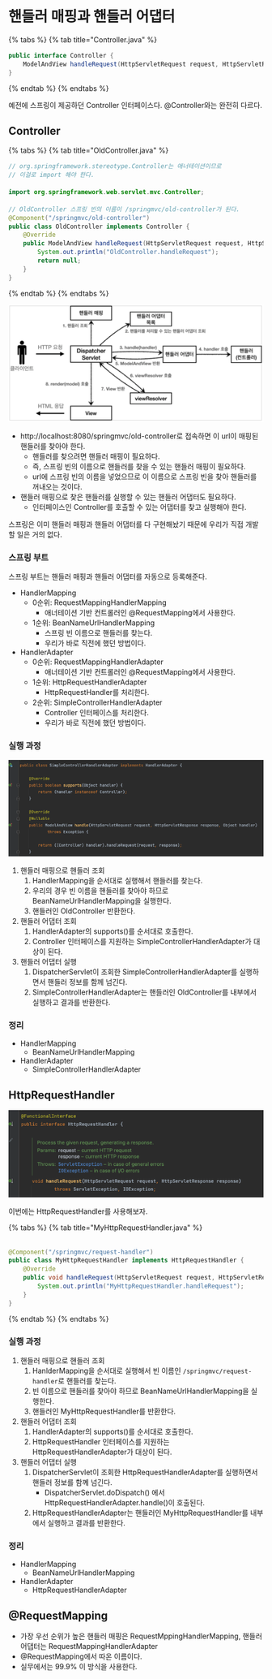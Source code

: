 # 핸들러 매핑과 핸들러 어댑터

{% tabs %} {% tab title="Controller.java" %}

```java
public interface Controller {
    ModelAndView handleRequest(HttpServletRequest request, HttpServletResponse response) throws Exception;
}
```

{% endtab %} {% endtabs %}

예전에 스프링이 제공하던 Controller 인터페이스다. @Controller와는 완전히 다르다.

## Controller

{% tabs %} {% tab title="OldController.java" %}

```java
// org.springframework.stereotype.Controller는 애너테이션이므로
// 이걸로 import 해야 한다.

import org.springframework.web.servlet.mvc.Controller;

// OldController 스프링 빈의 이름이 /springmvc/old-controller가 된다.
@Component("/springmvc/old-controller")
public class OldController implements Controller {
    @Override
    public ModelAndView handleRequest(HttpServletRequest request, HttpServletResponse response) throws Exception {
        System.out.println("OldController.handleRequest");
        return null;
    }
}
```

{% endtab %} {% endtabs %}

![](../../.gitbook/assets/kimyounghan-spring-mvc/05/screenshot%202022-02-13%20오전%2011.40.25.png)

- http://localhost:8080/springmvc/old-controller로 접속하면 이 url이 매핑된 핸들러를 찾아야 한다.
    - 핸들러를 찾으려면 핸들러 매핑이 필요하다.
    - 즉, 스프링 빈의 이름으로 핸들러를 찾을 수 있는 핸들러 매핑이 필요하다.
    - url에 스프링 빈의 이름을 넣었으므로 이 이름으로 스프링 빈을 찾아 핸들러를 꺼내오는 것이다.
- 핸들러 매핑으로 찾은 핸들러를 실행할 수 있는 핸들러 어댑터도 필요하다.
    - 인터페이스인 Controller를 호출할 수 있는 어댑터를 찾고 실행해야 한다.

스프링은 이미 핸들러 매핑과 핸들러 어댑터를 다 구현해놨기 때문에 우리가 직접 개발할 일은 거의 없다.

### 스프링 부트

스프링 부트는 핸들러 매핑과 핸들러 어댑터를 자동으로 등록해준다.

- HandlerMapping
    - 0순위: RequestMappingHandlerMapping
        - 애너테이션 기반 컨트롤러인 @RequestMapping에서 사용한다.
    - 1순위: BeanNameUrlHandlerMapping
        - 스프링 빈 이름으로 핸들러를 찾는다.
        - 우리가 바로 직전에 했던 방법이다.
- HandlerAdapter
    - 0순위: RequestMappingHandlerAdapter
        - 애너테이션 기반 컨트롤러인 @RequestMapping에서 사용한다.
    - 1순위: HttpRequestHandlerAdapter
        - HttpRequestHandler를 처리한다.
    - 2순위: SimpleControllerHandlerAdapter
        - Controller 인터페이스를 처리한다.
        - 우리가 바로 직전에 했던 방법이다.

### 실행 과정

![](../../.gitbook/assets/kimyounghan-spring-mvc/05/screenshot%202022-02-14%20오후%2010.39.42.png)

1. 핸들러 매핑으로 핸들러 조회
    1. HandlerMapping을 순서대로 실행해서 핸들러를 찾는다.
    2. 우리의 경우 빈 이름을 핸들러를 찾아야 하므로 BeanNameUrlHandlerMapping을 실행한다.
    3. 핸들러인 OldController 반환한다.
2. 핸들러 어댑터 조회
    1. HandlerAdapter의 supports()를 순서대로 호출한다.
    2. Controller 인터페이스를 지원하는 SimpleControllerHandlerAdapter가 대상이 된다.
3. 핸들러 어댑터 실행
    1. DispatcherServlet이 조회한 SimpleControllerHandlerAdapter를 실행하면서 핸들러 정보를 함께 넘긴다.
    2. SimpleControllerHandlerAdapter는 핸들러인 OldController를 내부에서 실행하고 결과를 반환한다.

### 정리

- HandlerMapping
    - BeanNameUrlHandlerMapping
- HandlerAdapter
    - SimpleControllerHandlerAdapter

## HttpRequestHandler

![](../../.gitbook/assets/kimyounghan-spring-mvc/05/screenshot%202022-02-14%20오후%2010.47.56.png)

이번에는 HttpRequestHandler를 사용해보자.

{% tabs %} {% tab title="MyHttpRequestHandler.java" %}

```java

@Component("/springmvc/request-handler")
public class MyHttpRequestHandler implements HttpRequestHandler {
    @Override
    public void handleRequest(HttpServletRequest request, HttpServletResponse response) throws ServletException, IOException {
        System.out.println("MyHttpRequestHandler.handleRequest");
    }
}

```

{% endtab %} {% endtabs %}

### 실행 과정

1. 핸들러 매핑으로 핸들러 조회
    1. HanlderMapping을 순서대로 실행해서 빈 이름인 `/springmvc/request-handler`로 핸들러를 찾는다.
    2. 빈 이름으로 핸들러를 찾아야 하므로 BeanNameUrlHandlerMapping을 실행한다.
    3. 핸들러인 MyHttpRequestHandler를 반환한다.
2. 핸들러 어댑터 조회
    1. HandlerAdapter의 supports()를 순서대로 호출한다.
    2. HttpRequestHandler 인터페이스를 지원하는 HttpRequestHandlerAdapter가 대상이 된다.
3. 핸들러 어댑터 실행
    1. DispatcherServlet이 조회한 HttpRequestHandlerAdapter를 실행하면서 핸들러 정보를 함꼐 넘긴다.
        - DispatcherServlet.doDispatch() 에서 HttpRequestHandlerAdapter.handle()이 호출된다.
    2. HttpRequestHandlerAdapter는 핸들러인 MyHttpRequestHandler를 내부에서 실행하고 결과를 반환한다.

### 정리

- HandlerMapping
    - BeanNameUrlHandlerMapping
- HandlerAdapter
    - HttpRequestHandlerAdapter

## @RequestMapping

- 가장 우선 순위가 높은 핸들러 매핑은 RequestMppingHandlerMapping, 핸들러 어댑터는 RequestMappingHandlerAdapter
- @RequestMapping에서 따온 이름이다.
- 실무에서는 99.9% 이 방식을 사용한다.